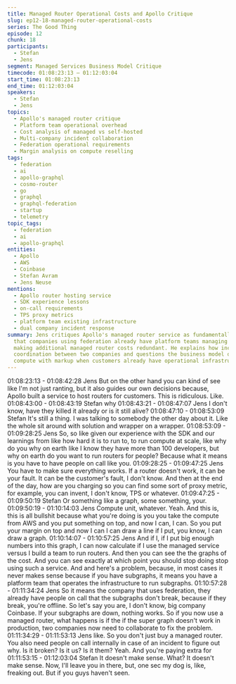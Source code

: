 ```yaml
---
title: Managed Router Operational Costs and Apollo Critique
slug: ep12-18-managed-router-operational-costs
series: The Good Thing
episode: 12
chunk: 18
participants:
  - Stefan
  - Jens
segment: Managed Services Business Model Critique
timecode: 01:08:23:13 – 01:12:03:04
start_time: 01:08:23:13
end_time: 01:12:03:04
speakers:
  - Stefan
  - Jens
topics:
  - Apollo's managed router critique
  - Platform team operational overhead
  - Cost analysis of managed vs self-hosted
  - Multi-company incident collaboration
  - Federation operational requirements
  - Margin analysis on compute reselling
tags:
  - federation
  - ai
  - apollo-graphql
  - cosmo-router
  - go
  - graphql
  - graphql-federation
  - startup
  - telemetry
topic_tags:
  - federation
  - ai
  - apollo-graphql
entities:
  - Apollo
  - AWS
  - Coinbase
  - Stefan Avram
  - Jens Neuse
mentions:
  - Apollo router hosting service
  - SDK experience lessons
  - on-call requirements
  - TPS proxy metrics
  - platform team existing infrastructure
  - dual company incident response
summary: Jens critiques Apollo's managed router service as fundamentally flawed, arguing
  that companies using federation already have platform teams managing subgraphs,
  making additional managed router costs redundant. He explains how incidents require
  coordination between two companies and questions the business model of reselling
  compute with markup when customers already have operational infrastructure.
---
```


01:08:23:13 - 01:08:42:28
Jens
But on the other hand you can kind of see like I'm not just ranting, but it also guides our own
decisions because, Apollo built a service to host routers for customers. This is ridiculous. Like.
01:08:43:00 - 01:08:43:19
Stefan
why
01:08:43:21 - 01:08:47:07
Jens
I don't know, have they killed it already or is it still alive?
01:08:47:10 - 01:08:53:09
Stefan
It's still a thing. I was talking to somebody the other day about it. Like the whole sit around with
solution and wrapper on a wrapper.
01:08:53:09 - 01:09:28:25
Jens
So, so like given our experience with the SDK and our learnings from like how hard it is to run
to, to run compute at scale, like why do you why on earth like I know they have more than 100
developers, but why on earth do you want to run routers for people? Because what it means is
you have to have people on call like you.
01:09:28:25 - 01:09:47:25
Jens
You have to make sure everything works. If a router doesn't work, it can be your fault. It can be
the customer's fault, I don't know. And then at the end of the day, how are you charging so you
can find some sort of proxy metric, for example, you can invent, I don't know, TPS or whatever.
01:09:47:25 - 01:09:50:19
Stefan
Or something like a graph, some something, your.
01:09:50:19 - 01:10:14:03
Jens
Compute unit, whatever. Yeah. And this is, this is all bullshit because what you're doing is you
you take the compute from AWS and you put something on top, and now I can, I can. So you
put your margin on top and now I can I can draw a line if I put, you know, I can draw a graph.
01:10:14:07 - 01:10:57:25
Jens
And if I, if I put big enough numbers into this graph, I can now calculate if I use the managed
service versus I build a team to run routers. And then you can see the the graphs of the cost.
And you can see exactly at which point you should stop doing stop using such a service. And
and here's a problem, because, in most cases it never makes sense because if you have
subgraphs, it means you have a platform team that operates the infrastructure to run subgraphs.
01:10:57:28 - 01:11:34:24
Jens
So it means the company that uses federation, they already have people on call that the
subgraphs don't break, because if they break, you're offline. So let's say you are, I don't know,
big company Coinbase. If your subgraphs are down, nothing works. So if you now use a
managed router, what happens is if the if the super graph doesn't work in production, two
companies now need to collaborate to fix the problem.
01:11:34:29 - 01:11:53:13
Jens
like.
So you don't just buy a managed router. You also need people on call internally in case of an
incident to figure out why. Is it broken? Is it us? Is it them? Yeah. And you're paying extra for
01:11:53:15 - 01:12:03:04
Stefan
It doesn't make sense. What? It doesn't make sense. Now, I'll leave you in there, but, one sec
my dog is, like, freaking out. But if you guys haven't seen.